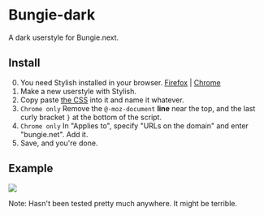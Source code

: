 Bungie-dark
===========

A dark userstyle for Bungie.next.

## Install
0. You need Stylish installed in your browser. [Firefox](https://addons.mozilla.org/en-US/firefox/addon/stylish/) | [Chrome](https://chrome.google.com/webstore/detail/stylish/fjnbnpbmkenffdnngjfgmeleoegfcffe?hl=en)
1. Make a new userstyle with Stylish.
2. Copy paste [the CSS](https://raw.github.com/Shou-/Bungie-dark/master/Bungie-dark.css) into it and name it whatever.
3. `Chrome only` Remove the `@-moz-document` <b>line</b> near the top, and the last curly bracket `}` at the bottom of the script.
4. `Chrome only` In "Applies to", specify "URLs on the domain" and enter "bungie.net". Add it.
5. Save, and you're done.

## Example
<img src=http://i.imgur.com/EWsO1.jpg />

Note: Hasn't been tested pretty much anywhere. It might be terrible.
